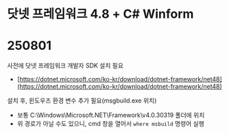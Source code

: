 # 닷넷 프레임워크 4.8 + C# Winform

# 250801
사전에 닷넷 프레임워크 개발자 SDK 설치 필요
- [https://dotnet.microsoft.com/ko-kr/download/dotnet-framework/net48](https://dotnet.microsoft.com/ko-kr/download/dotnet-framework/net48)

설치 후, 윈도우즈 환경 변수 추가 필요(msgbuild.exe 위치)
- 보통 C:\Windows\Microsoft.NET\Framework\v4.0.30319 폴더에 위치
- 위 경로가 아닐 수도 있으니, cmd 창을 열어서 `where msbuild` 명령어 실행
